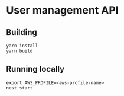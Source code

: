 # User management API

## Building

```shell
yarn install
yarn build
```

## Running locally

```shell
export AWS_PROFILE=<aws-profile-name>
nest start
```